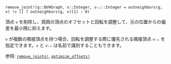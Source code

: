 ```
remove_joint!(g::BVHGraph, v::Integer, v₊₁::Integer = outneighbors(g, v) != [] ? outneighbors(g, v)[1] : 0)
```

頂点 `v` を削除し、周囲の頂点のオフセットと回転を調整して、元の位置からの偏差を最小限に抑えます。

`v` が複数の隣接頂点を持つ場合、回転を調整する際に優先される隣接頂点 `v₊₁` を指定できます。`v` と `v₊₁` は名前で識別することもできます。

参照: [`remove_joints!`](@ref), [`optimize_offsets!`](@ref)
